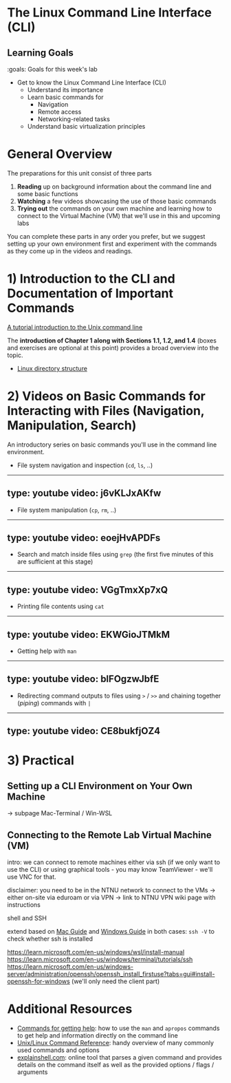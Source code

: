 # The Linux Command Line Interface (CLI)

## Learning Goals

:goals: Goals for this week's lab

- Get to know the Linux Command Line Interface (CLI)
    - Understand its importance
    - Learn basic commands for 
        - Navigation
        - Remote access
        - Networking-related tasks
    - Understand basic virtualization principles


# General Overview

The preparations for this unit consist of three parts

1. **Reading** up on background information about the command line and some basic functions
2. **Watching** a few videos showcasing the use of those basic commands
3. **Trying out** the commands on your own machine and learning how to connect to the Virtual Machine (VM) that we'll use in this and upcoming labs


You can complete these parts in any order you prefer, but we suggest setting up your own environment first and experiment with the commands as they come up in the videos and readings.


# 1) Introduction to the CLI and Documentation of Important Commands

[A tutorial introduction to the Unix command line](https://www.learnenough.com/command-line-tutorial)

The **introduction of Chapter 1 along with Sections 1.1, 1.2, and 1.4** (boxes and exercises are optional at this point) provides a broad overview into the topic.

- [Linux directory structure](https://linuxhandbook.com/linux-directory-structure/)


# 2) Videos on Basic Commands for Interacting with Files (Navigation, Manipulation, Search)

An introductory series on basic commands you'll use in the command line environment.

- File system navigation and inspection (`cd`, `ls`, ..)
---
type: youtube
video: j6vKLJxAKfw
---


- File system manipulation (`cp`, `rm`, ..)
---
type: youtube
video: eoejHvAPDFs
---


- Search and match inside files using `grep` (the first five minutes of this are sufficient at this stage)
---
type: youtube
video: VGgTmxXp7xQ
---


- Printing file contents using `cat`
---
type: youtube
video: EKWGioJTMkM
---


- Getting help with `man`
---
type: youtube
video: blFOgzwJbfE
---


- Redirecting command outputs to files using `>` / `>>` and chaining together (*piping*) commands with `|` 
---
type: youtube
video: CE8bukfjOZ4
---


# 3) Practical 

## Setting up a CLI Environment on Your Own Machine

-> subpage Mac-Terminal / Win-WSL



## Connecting to the Remote Lab Virtual Machine (VM)

intro: we can connect to remote machines either via ssh (if we only want to use the CLI) or using graphical tools - you may know TeamViewer - we'll use VNC for that.

disclaimer: you need to be in the NTNU network to connect to the VMs -> either on-site via eduroam or via VPN -> link to NTNU VPN wiki page with instructions

shell and SSH

extend based on [Mac Guide](https://falkr.github.io/ttm4175-2022/shell-mac.html) and [Windows Guide](https://falkr.github.io/ttm4175-2022/shell-win.html)
in both cases: `ssh -V` to check whether ssh is installed


https://learn.microsoft.com/en-us/windows/wsl/install-manual 
https://learn.microsoft.com/en-us/windows/terminal/tutorials/ssh 
https://learn.microsoft.com/en-us/windows-server/administration/openssh/openssh_install_firstuse?tabs=gui#install-openssh-for-windows (we'll only need the client part)


# Additional Resources

- [Commands for getting help](commands-help.html): how to use the `man` and `apropos` commands to get help and information directly on the command line
- [Unix/Linux Command Reference](https://files.fosswire.com/2007/08/fwunixref.pdf): handy overview of many commonly used commands and options
- [explainshell.com](https://explainshell.com/): online tool that parses a given command and provides details on the command itself as well as the provided options / flags / arguments


